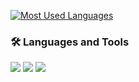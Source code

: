 [![Most Used Languages](https://github-readme-stats.vercel.app/api/top-langs/?username=yuhyojeong&langs_count=10&cache_seconds=60)](https://github.com/yuhyojeong)

### 🛠 Languages and Tools

<img src="https://img.shields.io/badge/C++-1572B6?style=flat-square&logo=C++&logoColor=white"/> </t>
<img src="https://img.shields.io/badge/VHDL-339933?style=flat-square&logo=VHDL&logoColor=white"/>
<img src="https://img.shields.io/badge/Python-3776AB?style=flat-square&logo=Python&logoColor=white"/>

<!--
**yuhyojeong/yuhyojeong** is a ✨ _special_ ✨ repository because its `README.md` (this file) appears on your GitHub profile.

Here are some ideas to get you started:

- 🔭 I’m currently working on ...
- 🌱 I’m currently learning ...
- 👯 I’m looking to collaborate on ...
- 🤔 I’m looking for help with ...
- 💬 Ask me about ...
- 📫 How to reach me: ...
- 😄 Pronouns: ...
- ⚡ Fun fact: ...
-->

